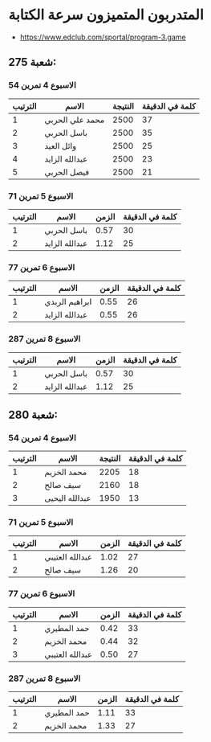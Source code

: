 #  المتدربون المتميزون سرعة الكتابة
- https://www.edclub.com/sportal/program-3.game
## شعبة 275:
### الاسبوع 4 تمرين 54
| الترتيب | الاسم | النتيجة | كلمة في الدقيقة
|---------|------------|------------|------------|
| 1 | محمد علي الحربي | 2500 | 37 |
| 2 | باسل الحربي | 2500 | 35 |
| 3 | وائل العيد | 2500 | 25 |
| 4 | عبدالله الزايد | 2500 | 23 |
| 5 | فيصل الحربي | 2500 | 21 |

### الاسبوع 5 تمرين 71
| الترتيب | الاسم | الزمن | كلمة في الدقيقة
|---------|------------|------------|------------|
| 1 | باسل الحربي | 0.57 | 30 |
| 2 | عبدالله الزايد | 1.12 | 25 |

### الاسبوع 6 تمرين 77
| الترتيب | الاسم | الزمن | كلمة في الدقيقة
|---------|------------|------------|------------|
| 1 | ابراهيم الربدي | 0.55 | 26 |
| 2 | عبدالله الزايد | 0.55 | 26 |

### الاسبوع 8 تمرين 287
| الترتيب | الاسم | الزمن | كلمة في الدقيقة
|---------|------------|------------|------------|
| 1 | باسل الحربي | 0.57 | 30 |
| 2 | عبدالله الزايد | 1.12 | 25 |

## شعبة 280:
### الاسبوع 4 تمرين 54
| الترتيب | الاسم | النتيجة | كلمة في الدقيقة
|---------|------------|------------|------------|
| 1 | محمد الخزيم | 2205 | 18 |
| 2 | سيف صالح | 2160 | 18 |
| 3 | عبدالله اليحيى | 1950 | 13 |

### الاسبوع 5 تمرين 71
| الترتيب | الاسم | الزمن | كلمة في الدقيقة
|---------|------------|------------|------------|
| 1 |  عبدالله العتيبي | 1.02 | 27 |
| 2 | سيف صالح | 1.26 | 20 |

### الاسبوع 6 تمرين 77
| الترتيب | الاسم | الزمن | كلمة في الدقيقة
|---------|------------|------------|------------|
| 1 |   حمد المطيري | 0.42 | 33 |
| 2 | محمد الخزيم | 0.44 | 32 |
| 3 |  عبدالله العتيبي | 0.50 | 27 |

### الاسبوع 8 تمرين 287
| الترتيب | الاسم | الزمن | كلمة في الدقيقة
|---------|------------|------------|------------|
| 1 |   حمد المطيري | 1.11 | 33 |
| 2 | محمد الخزيم | 1.33 | 27 |
